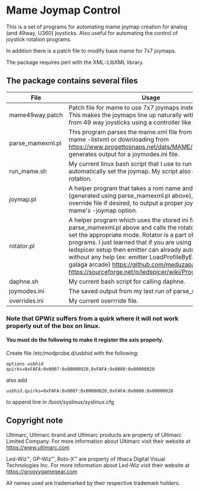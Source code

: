 # Mame Joymap Control

This is a set of programs for automating mame joymap creation for analog (and 49way, U360) joysticks. Also useful for automating the control of joystick rotation programs.

In addition there is a patch file to modify base mame for 7x7 joymaps.

The package requires perl with the XML::LibXML library.

## The package contains several files

| File | Usage |
| ---- | ----- |
| mame49way.patch | Patch file for mame to use 7x7 joymaps instead of 9x9. This makes the joymaps line up naturally with the output from 49 way joysticks using a controller like the GPWiz49. |
| parse_mamexml.pl | This program parses the mame.xml file from either running mame -listxml or downloading from https://www.progettosnaps.net/dats/MAME/ and generates output for a joymodes.ini file. |
| run_mame.sh | My current linux bash script that I use to run mame and automatically set the joymap. My script also does log rotation. | 
| joymap.pl | A helper program that takes a rom name and an ini file (generated using parse_mamexml.pl above), as well as an override file if desired, to output a proper joymap for mame's -joymap option. |
| rotator.pl | A helper program which uses the stored ini from parse_mamexml.pl above and calls the rotator program to set the appropriate mode. Rotator is a part of the ledspicer programs. I just learned that if you are using the full ledspicer setup then emitter can already automate this without any help (ex: emitter LoadProfileByEmulator galaga arcade) https://github.com/meduzapat/LEDSpicer https://sourceforge.net/p/ledspicer/wiki/Programs/#rotator |
| daphne.sh | My current bash script for calling daphne. |
| joymodes.ini	| The saved output from my last run of parse_mamexml.pl |
| overrides.ini	|  My current overrride file. |

### Note that GPWiz suffers from a quirk where it will not work properly out of the box on linux.  
#### You must do the following to make it register the axis properly.

Create file /etc/modprobe.d/usbhid with the following:

```
options usbhid quirks=0xFAFA:0x0007:0x00000020,0xFAFA:0x0008:0x00000020
```

also add 

```
usbhid.quirks=0xFAFA:0x0007:0x00000020,0xFAFA:0x0008:0x00000020
```

to append line in /boot/syslinux/syslinux.cfg

## Copyright note

Ultimarc, Ultimarc brand and Ultimarc products are property of Ultimarc Limited Company.
For more information about Ultimarc visit their website at https://www.ultimarc.com

Led-Wiz™, GP-Wiz™, Roto-X™ are property of Ithaca Digital Visual Technologies Inc.
For more information about Led-Wiz visit their website at https://groovygamegear.com

All names used are trademarked by their respective trademark holders.
